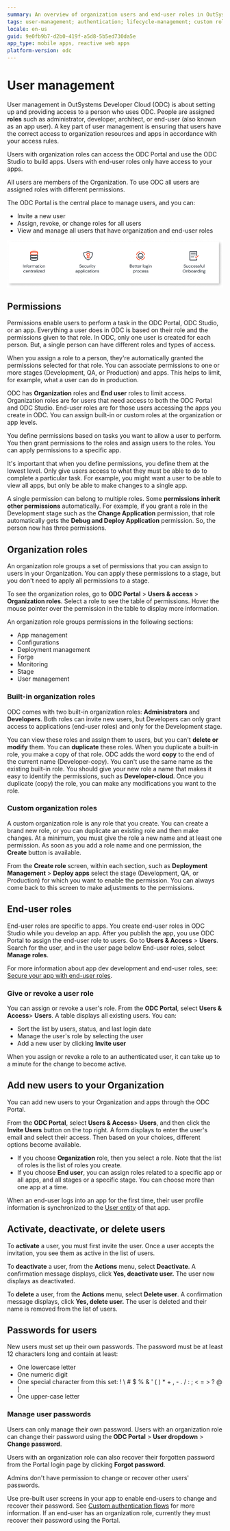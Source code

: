 ```yaml
---
summary: An overview of organization users and end-user roles in OutSystems Developer Cloud (ODC).
tags: user-management; authentication; lifecycle-management; custom roles
locale: en-us
guid: 9e0fb9b7-d2b0-419f-a5d8-5b5ed730da5e
app_type: mobile apps, reactive web apps
platform-version: odc
---
```


# User management

User management in OutSystems Developer Cloud (ODC) is about setting up and providing access to a person who uses ODC. People are assigned **roles** such as administrator, developer, architect, or end-user (also known as an app user).  A key part of user management is ensuring that users have the correct access to organization resources and apps in accordance with your access rules.

Users with organization roles can access the ODC Portal and use the ODC Studio to build apps. Users with end-user roles only have access to your apps.

All users are members of the Organization. To use ODC all users are assigned roles with different permissions.

The ODC Portal is the central place to manage users, and you can:

* Invite a new user
* Assign, revoke, or change roles for all users
* View and manage all users that have organization and end-user roles
  
![User management](images/manage-users-in-portal-diag.png "User management")

## Permissions

Permissions enable users to perform a task in the ODC Portal, ODC Studio, or an app. Everything a user does in ODC is based on their role and the permissions given to that role. In ODC, only one user is created for each person. But, a single person can have different roles and types of access.

 When you assign a role to a person, they're automatically granted the permissions selected for that role. You can associate permissions to one or more stages (Development, QA, or Production) and apps. This helps to limit, for example, what a user can do in production.

ODC has **Organization** roles and **End user** roles to limit access. Organization roles are for users that need access to both the ODC Portal and ODC Studio. End-user roles are for those users accessing the apps you create in ODC. You can assign built-in or custom roles at the organization or app levels.

You define permissions based on tasks you want to allow a user to perform. You then grant permissions to the roles and assign users to the roles. You can apply permissions to a specific app.

It's important that when you define permissions, you define them at the lowest level. Only give users access to what they must be able to do to complete a particular task. For  example, you might want a user to be able to view all apps, but only be able to make changes to a single app.

A single permission can belong to multiple roles. Some **permissions inherit other permissions** automatically. For example, if you grant a role in the Development stage such as the **Change Application** permission, that role automatically gets the **Debug and Deploy Application** permission. So, the person now has three permissions.

## Organization roles

An organization role groups a set of permissions that you can assign to users in your Organization. You can apply these permissions to a stage, but you don't need to apply all permissions to a stage.

To see the organization roles, go to **ODC Portal** > **Users & access** > **Organization roles**. Select a role to see the table of permissions. Hover the mouse pointer over the permission in the table to display more information.

An organization role groups permissions in the following sections:

* App management
* Configurations
* Deployment management
* Forge
* Monitoring
* Stage
* User management

### Built-in organization roles

ODC comes with two built-in organization roles: **Administrators** and **Developers**. Both roles can invite new users, but Developers can only grant access to applications (end-user roles) and only for the Development stage.

You can view these roles and assign them to users, but you can't **delete or modify** them. You can **duplicate** these roles. When you duplicate a built-in role, you make a copy of that role. ODC adds the word **copy** to the end of the current name (Developer-copy). You can't use the same name as the existing built-in role. You should give your new role a name that makes it easy to identify the permissions, such as **Developer-cloud**. Once you duplicate (copy) the role, you can make any modifications you want to the role.

### Custom organization roles

A custom organization role is any role that you create. You can create a brand new role, or you can duplicate an existing role and then make changes. At a minimum, you must give the role a new name and at least one permission. As soon as you add a role name and one permission, the **Create** button is available.

From the **Create role** screen, within each section, such as **Deployment Management** > **Deploy apps** select the stage (Development, QA, or Production) for which you want to enable the permission. You can always come back to this screen to make adjustments to the permissions.

## End-user roles

End-user roles are specific to apps. You create end-user roles in ODC Studio while you develop an app. After you publish the app, you use ODC Portal to assign the end-user role to users. Go to **Users & Access** > **Users**. Search for the user, and in the user page below End-user roles, select **Manage roles**.

For more information about app dev development and end-user roles, see: [Secure your app with end-user roles](../building-apps/secure-app-with-roles.md).

### Give or revoke a user role

You can assign or revoke a user's role. From the **ODC Portal**, select **Users & Access**> **Users**. A table displays all existing users. You can: 

* Sort the list by users, status, and last login date
* Manage the user's role by selecting the user
* Add a new user by clicking **Invite user**

When you assign or revoke a role to an authenticated user, it can take up to a minute for the change to become active.

## Add new users to your Organization

You can add new users to your Organization and apps through the ODC Portal.

From the **ODC Portal**, select **Users & Access**> **Users**, and then click the **Invite Users** button on the top right. A form displays to enter the user's email and select their access. Then based on your choices, different options become available.

* If you choose **Organization** role, then you select a role. Note that the list of roles is the list of roles you create.
* If you choose **End user**, you can assign roles related to a specific app or all apps, and all stages or a specific stage. You can choose more than one app at a time.

<div class="info" markdown="1">

When an end-user logs into an app for the first time, their user profile information is synchronized to the [User entity](../reference/system-actions/user.md#user-1) of that app.

</div>

## Activate, deactivate, or delete users

To **activate** a user, you must first invite the user. Once a user accepts the invitation, you see them as active in the list of users.

To **deactivate** a user, from the **Actions** menu, select **Deactivate**. A confirmation message displays, click **Yes, deactivate user.** The user now displays as deactivated.

To **delete** a user, from the **Actions** menu, select **Delete user**. A confirmation message displays, click **Yes, delete user.** The user is deleted and their name is removed from the list of users.

## Passwords for users

New users must set up their own passwords. The password must be at least 12 characters long and contain at least:

* One lowercase letter
* One numeric digit
* One special character from this set: ! \ # $ % & ' ( ) * + , - . / : ; < = > ? @ [
* One upper-case letter

### Manage user passwords

Users can only manage their own password. Users with an organization role can change their password using the **ODC Portal** > **User dropdown** > **Change password**.

Users with an organization role can also recover their forgotten password from the Portal login page by clicking **Forgot password**.

<div class="info" markdown="1">

Admins don't have permission to change or recover other users' passwords.

</div>

Use pre-built user screens in your app to enable end-users to change and recover their password. See [Custom authentication flows](../building-apps/ui/custom-auth.md) for more information. If an end-user has an organization role, currently they must recover their password using the Portal.
